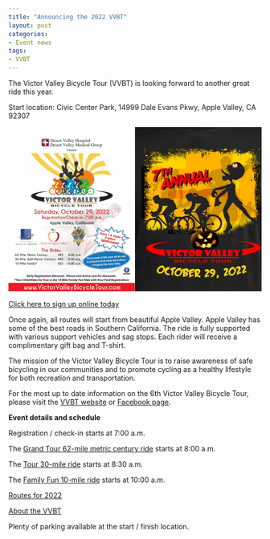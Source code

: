 ```yaml
---
title: "Announcing the 2022 VVBT"
layout: post
categories:
- Event news
tags:
- VVBT
---
```


The Victor Valley Bicycle Tour (VVBT) is looking forward to another great ride this year.


Start location: Civic Center Park, 14999 Dale Evans Pkwy, Apple Valley, CA 92307

![2022 Victor Valley Bicycle Tour](/assets/img/2022/08/202210-vvbt-combined.jpg)

[Click here to sign up online today](https://www.active.com)

Once again, all routes will start from beautiful Apple Valley. Apple Valley has some of the best roads in Southern California. The ride is fully supported with various support vehicles and sag stops. Each rider will receive a complimentary gift bag and T-shirt.

The mission of the Victor Valley Bicycle Tour is to raise awareness of safe bicycling in our communities and to promote cycling as a healthy lifestyle for both recreation and transportation.

For the most up to date information on the 6th Victor Valley Bicycle Tour, please visit the [VVBT website](http://victorvalleybicycletour.com) or [Facebook page](https://www.facebook.com/victorvalleybicycletour).

**Event details and schedule**

Registration / check-in starts at 7:00 a.m.

The [Grand Tour 62-mile metric century ride](https://ridewithgps.com/routes/35741051) starts at 8:00 a.m.

The [Tour 30-mile ride](https://ridewithgps.com/routes/36058784) starts at 8:30 a.m.

The [Family Fun 10-mile ride](https://ridewithgps.com/routes/35871975) starts at 10:00 a.m.

[Routes for 2022](http://victorvalleybicycletour.com)

[About the VVBT](http://victorvalleybicycletour.com)

Plenty of parking available at the start / finish location.
